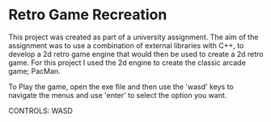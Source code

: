 # Retro Game Recreation
This project was created as part of a university assignment. The aim of the assignment was to use a combination of external libraries with C++, to develop a 2d retro game engine that would then be used to create a 2d retro game. For this project I used the 2d engine to create the classic arcade game; PacMan.

To Play the game, open the exe file and then use the 'wasd' keys to navigate the menus and use 'enter' to select the option you want.

CONTROLS: WASD
